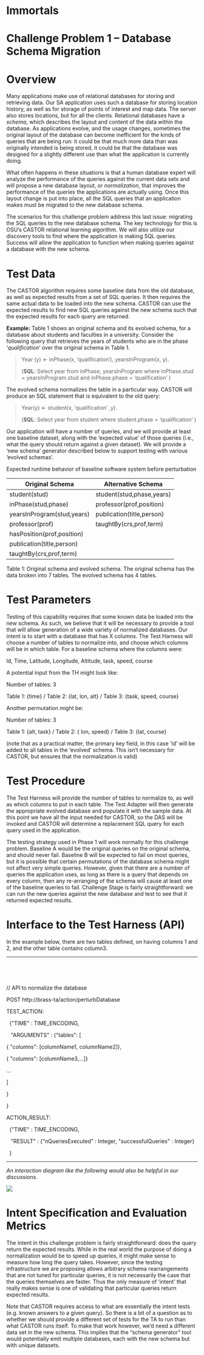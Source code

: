Immortals
========

Challenge Problem 1 – Database Schema Migration
========

Overview
========

Many applications make use of relational databases for storing and
retrieving data. Our SA application uses such a database for storing
location history, as well as for storage of points of interest and map
data. The server also stores locations, but for all the clients.
Relational databases have a *schema*, which describes the layout and
content of the data within the database. As applications evolve, and the
usage changes, sometimes the original layout of the database can become
inefficient for the kinds of queries that are being run: it could be
that much more data than was originally intended is being stored, it
could be that the database was designed for a slightly different use
than what the application is currently doing.

What often happens in these situations is that a human database expert
will analyze the performance of the queries against the current data
sets and will propose a new database layout, or *normalization*, that
improves the performance of the queries the applications are actually
using. Once this layout change is put into place, all the SQL queries
that an application makes must be migrated to the new database schema.

The scenarios for this challenge problem address this last issue:
migrating the SQL queries to the new database schema. The key technology
for this is OSU’s CASTOR relational learning algorithm. We will also
utilize our discovery tools to find where the application is making SQL
queries. Success will allow the application to function when making
queries against a database with the new schema.

Test Data
=========

The CASTOR algorithm requires some baseline data from the old database,
as well as expected results from a set of SQL queries. It then requires
the same actual data to be loaded into the new schema. CASTOR can use
the expected results to find new SQL queries against the new schema such
that the expected results for each query are returned.

**Example:** Table 1 shows an original schema and its evolved schema,
for a database about students and faculties in a university. Consider
the following query that retrieves the years of students who are in the
phase ‘*qualification*‘ over the original schema in Table 1.

> Year (y) ← inPhase(x, ‘qualification’), yearsInProgram(x, y).
>
> (**SQL**: Select year from inPhase, yearsInProgram where inPhase.stud
> = yearsInProgram.stud and inPhase.phase = ‘qualification’ )

The evolved schema normalizes the table in a particular way. CASTOR will
produce an SQL statement that is equivalent to the old query:

> Year(y) ← student(x, ‘qualification’ ,y).
>
> (**SQL**: Select year from student where student.phase =
> ‘qualification’ )

Our application will have a number of queries, and we will provide at
least one baseline dataset, along with the ‘expected value’ of those
queries (i.e., what the query should return against a given dataset). We
will provide a ‘new schema’ generator described below to support testing
with various ‘evolved schemas’.

Expected runtime behavior of baseline software system before perturbation

| Original Schema            | Alternative Schema        |
|----------------------------|---------------------------|
| student(stud)              | student(stud,phase,years) |
| inPhase(stud,phase)        | professor(prof,position)  |
| yearsInProgram(stud,years) | publication(title,person) |
| professor(prof)            | taughtBy(crs,prof,term)   |
| hasPosition(prof,position) |                           |
| publication(title,person)  |                           |
| taughtBy(crs,prof,term)    |                           |


Table 1: Original schema and evolved schema. The original schema
has the data broken into 7 tables. The evolved schema has 4 tables.

Test Parameters
===============

Testing of this capability requires that some known data be loaded into
the new schema. As such, we believe that it will be necessary to provide
a tool that will allow generation of a wide variety of normalized
databases. Our intent is to start with a database that has X columns.
The Test Harness will choose a number of tables to normalize into, and
choose which columns will be in which table. For a baseline schema where
the columns were:

Id, Time, Latitude, Longitude, Altitude, task, speed, course

A potential input from the TH might look like:

Number of tables: 3

Table 1: {time} / Table 2: {lat, lon, alt} / Table 3: {task, speed,
course}

Another permutation might be:

Number of tables: 3

Table 1: {alt, task} / Table 2: { lon, speed} / Table 3: {lat, course}

(note that as a practical matter, the primary key field, in this case
‘id’ will be added to all tables in the ‘evolved’ schema. This isn’t
necessary for CASTOR, but ensures that the normalization is valid)

Test Procedure
==============

The Test Harness will provide the number of tables to normalize to, as
well as which columns to put in each table. The Test Adapter will then
generate the appropriate evolved database and populate it with the
sample data. At this point we have all the input needed for CASTOR, so
the DAS will be invoked and CASTOR will determine a replacement SQL
query for each query used in the application.

The testing strategy used in Phase 1 will work normally for this
challenge problem. Baseline A would be the original queries on the
original schema, and should never fail. Baseline B will be expected to
fail on most queries, but it is possible that certain permutations of
the database schema might not affect very simple queries. However, given
that there are a number of queries the application uses, as long as
there is a query that depends on every column, then any re-arranging of
the schema will cause at least one of the baseline queries to fail.
Challenge Stage is fairly straightforward: we can run the new queries
against the new database and test to see that it returned expected
results.

Interface to the Test Harness (API)
===================================

In the example below, there are two tables defined, on having columns 1
and 2, and the other table contains column3.

  -----------------------------------------------------------------------------
   
  -----------------------------------------------------------------------------
  // API to normalize the database

  POST http://brass-ta/action/perturbDatabase

  TEST\_ACTION:

    {"TIME" : TIME\_ENCODING,

     "ARGUMENTS" : {"tables": \[

  { "columns": \[columnName1, columnName2\]},

  { "columns": \[columnName3,…\]}

  …

  \]

  }

  }

  ACTION\_RESULT:

    {"TIME" : TIME\_ENCODING,

     "RESULT" : {"nQueriesExecuted" : Integer, "successfulQueries" : Integer}

    }

  -----------------------------------------------------------------------------

*An interaction diagram like the following would also be helpful in our
discussions.*

![](TestHarnessAPI.png)

Intent Specification and Evaluation Metrics
===========================================

The intent in this challenge problem is fairly straightforward: does the
query return the expected results. While in the real world the purpose
of doing a normalization would be to speed up queries, it might make
sense to measure how long the query takes. However, since the testing
infrastructure we are proposing allows arbitrary schema rearrangements
that are not tuned for particular queries, it is not necessarily the
case that the queries themselves are faster. Thus the only measure of
‘intent’ that really makes sense is one of validating that particular
queries return expected results.

Note that CASTOR requires access to what are essentially the intent
tests (e.g. known answers to a given query). So there is a bit of a
question as to whether we should provide a different set of tests for
the TA to run than what CASTOR runs itself. To make that work however,
we’d need a different data set in the new schema. This implies that the
“schema generator” tool would potentially emit multiple databases, each
with the new schema but with unique datasets.

